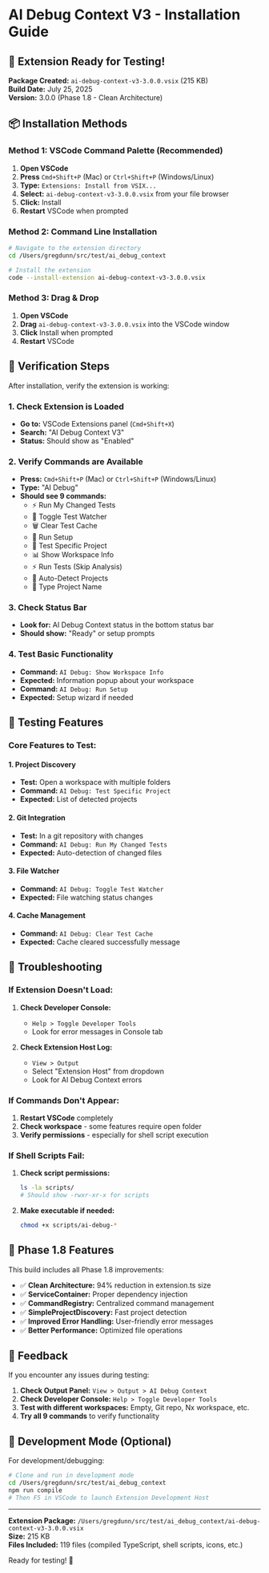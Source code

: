 # AI Debug Context V3 - Installation Guide

## 🚀 Extension Ready for Testing!

**Package Created:** `ai-debug-context-v3-3.0.0.vsix` (215 KB)  
**Build Date:** July 25, 2025  
**Version:** 3.0.0 (Phase 1.8 - Clean Architecture)

## 📦 Installation Methods

### Method 1: VSCode Command Palette (Recommended)

1. **Open VSCode**
2. **Press** `Cmd+Shift+P` (Mac) or `Ctrl+Shift+P` (Windows/Linux)
3. **Type:** `Extensions: Install from VSIX...`
4. **Select:** `ai-debug-context-v3-3.0.0.vsix` from your file browser
5. **Click:** Install
6. **Restart** VSCode when prompted

### Method 2: Command Line Installation

```bash
# Navigate to the extension directory
cd /Users/gregdunn/src/test/ai_debug_context

# Install the extension
code --install-extension ai-debug-context-v3-3.0.0.vsix
```

### Method 3: Drag & Drop

1. **Open VSCode**
2. **Drag** `ai-debug-context-v3-3.0.0.vsix` into the VSCode window
3. **Click** Install when prompted
4. **Restart** VSCode

## 🎯 Verification Steps

After installation, verify the extension is working:

### 1. Check Extension is Loaded
- **Go to:** VSCode Extensions panel (`Cmd+Shift+X`)
- **Search:** "AI Debug Context V3"
- **Status:** Should show as "Enabled"

### 2. Verify Commands are Available
- **Press:** `Cmd+Shift+P` (Mac) or `Ctrl+Shift+P` (Windows/Linux)
- **Type:** "AI Debug"
- **Should see 9 commands:**
  - ⚡ Run My Changed Tests
  - 👀 Toggle Test Watcher
  - 🗑️ Clear Test Cache
  - 🍎 Run Setup
  - 🎯 Test Specific Project
  - 📊 Show Workspace Info
  - ⚡ Run Tests (Skip Analysis)
  - 🚀 Auto-Detect Projects
  - 🎯 Type Project Name

### 3. Check Status Bar
- **Look for:** AI Debug Context status in the bottom status bar
- **Should show:** "Ready" or setup prompts

### 4. Test Basic Functionality
- **Command:** `AI Debug: Show Workspace Info`
- **Expected:** Information popup about your workspace
- **Command:** `AI Debug: Run Setup` 
- **Expected:** Setup wizard if needed

## 🔧 Testing Features

### Core Features to Test:

#### 1. Project Discovery
- **Test:** Open a workspace with multiple folders
- **Command:** `AI Debug: Test Specific Project`
- **Expected:** List of detected projects

#### 2. Git Integration  
- **Test:** In a git repository with changes
- **Command:** `AI Debug: Run My Changed Tests`
- **Expected:** Auto-detection of changed files

#### 3. File Watcher
- **Command:** `AI Debug: Toggle Test Watcher`
- **Expected:** File watching status changes

#### 4. Cache Management
- **Command:** `AI Debug: Clear Test Cache`
- **Expected:** Cache cleared successfully message

## 🐛 Troubleshooting

### If Extension Doesn't Load:
1. **Check Developer Console:**
   - `Help > Toggle Developer Tools`
   - Look for error messages in Console tab

2. **Check Extension Host Log:**
   - `View > Output`
   - Select "Extension Host" from dropdown
   - Look for AI Debug Context errors

### If Commands Don't Appear:
1. **Restart VSCode** completely
2. **Check workspace** - some features require open folder
3. **Verify permissions** - especially for shell script execution

### If Shell Scripts Fail:
1. **Check script permissions:**
   ```bash
   ls -la scripts/
   # Should show -rwxr-xr-x for scripts
   ```

2. **Make executable if needed:**
   ```bash
   chmod +x scripts/ai-debug-*
   ```

## 🎉 Phase 1.8 Features

This build includes all Phase 1.8 improvements:

- ✅ **Clean Architecture:** 94% reduction in extension.ts size
- ✅ **ServiceContainer:** Proper dependency injection
- ✅ **CommandRegistry:** Centralized command management  
- ✅ **SimpleProjectDiscovery:** Fast project detection
- ✅ **Improved Error Handling:** User-friendly error messages
- ✅ **Better Performance:** Optimized file operations

## 📝 Feedback

If you encounter any issues during testing:

1. **Check Output Panel:** `View > Output > AI Debug Context`
2. **Check Developer Console:** `Help > Toggle Developer Tools`
3. **Test with different workspaces:** Empty, Git repo, Nx workspace, etc.
4. **Try all 9 commands** to verify functionality

## 🔄 Development Mode (Optional)

For development/debugging:

```bash
# Clone and run in development mode
cd /Users/gregdunn/src/test/ai_debug_context
npm run compile
# Then F5 in VSCode to launch Extension Development Host
```

---

**Extension Package:** `/Users/gregdunn/src/test/ai_debug_context/ai-debug-context-v3-3.0.0.vsix`  
**Size:** 215 KB  
**Files Included:** 119 files (compiled TypeScript, shell scripts, icons, etc.)

Ready for testing! 🚀